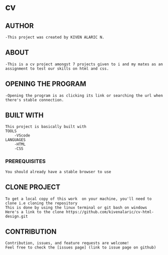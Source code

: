 # cv

## AUTHOR
    -This project was created by KIVEN ALARIC N.
## ABOUT
    -This is a cv project amongst 7 projects given to i and my mates as an assignment to test our skills on html and css.  
## OPENING THE PROGRAM
    -Opening the program is as clicking its link or searching the url when there's stable connection.
## BUILT WITH
    This project is basically built with
    TOOLS
        -VScode
    LANGUAGES
        -HTML
        -CSS
### PREREQUISITES
    You should already have a stable browser to use
## CLONE PROJECT
    To get a local copy of this work  on your machine, you'll need to clone i.e cloning the repository
    This is done by using the linux terminal or git bash on windows
    Here's a link to the clone https://github.com/kivenalaric/cv-html-design.git
## CONTRIBUTION
    Contribution, issues, and feature requests are welcome!
    Feel free to check the [issues page] (link to issue page on github)